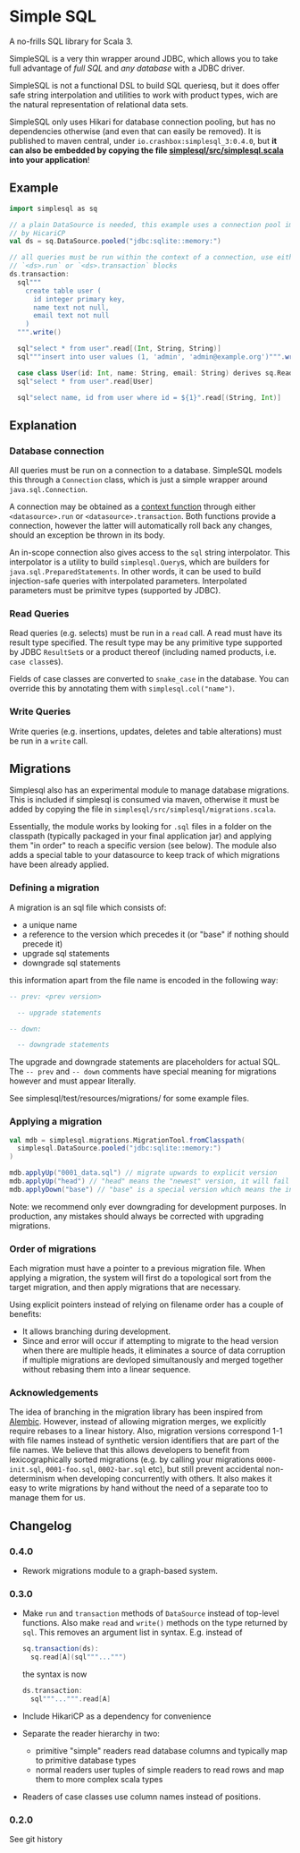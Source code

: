 # Simple SQL

A no-frills SQL library for Scala 3.

SimpleSQL is a very thin wrapper around JDBC, which allows you to take full
advantage of *full SQL* and *any database* with a JDBC driver.

SimpleSQL is not a functional DSL to build SQL queriesq, but it does offer safe
string interpolation and utilities to work with product types, wich are the
natural representation of relational data sets.

SimpleSQL only uses Hikari for database connection pooling, but has no
dependencies otherwise (and even that can easily be removed). It is published to
maven central, under `io.crashbox:simplesql_3:0.4.0`, but **it can also be embedded by
copying the file
[simplesql/src/simplesql.scala](https://raw.githubusercontent.com/jodersky/simplesql/master/simplesql/src/simplesql.scala)
into your application**!

## Example

```scala
import simplesql as sq

// a plain DataSource is needed, this example uses a connection pool implemented
// by HicariCP
val ds = sq.DataSource.pooled("jdbc:sqlite::memory:")

// all queries must be run within the context of a connection, use either
// `<ds>.run` or `<ds>.transaction` blocks
ds.transaction:
  sql"""
    create table user (
      id integer primary key,
      name text not null,
      email text not null
    )
  """.write()

  sql"select * from user".read[(Int, String, String)]
  sql"""insert into user values (1, 'admin', 'admin@example.org')""".write()

  case class User(id: Int, name: String, email: String) derives sq.Reader
  sql"select * from user".read[User]

  sql"select name, id from user where id = ${1}".read[(String, Int)]
```

## Explanation

### Database connection

All queries must be run on a connection to a database. SimpleSQL models this
through a `Connection` class, which is just a simple wrapper around
`java.sql.Connection`.

A connection may be obtained as a [context
function](https://dotty.epfl.ch/docs/reference/contextual/context-functions.html)
through either `<datasource>.run` or `<datasource>.transaction`. Both functions
provide a connection, however the latter will automatically roll back any
changes, should an exception be thrown in its body.

An in-scope connection also gives access to the `sql` string interpolator. This
interpolator is a utility to build `simplesql.Query`s, which are builders for
`java.sql.PreparedStatements`. In other words, it can be used to build
injection-safe queries with interpolated parameters. Interpolated parameters
must be primitve types (supported by JDBC).

### Read Queries

Read queries (e.g. selects) must be run in a `read` call. A read must have its
result type specified. The result type may be any primitive type supported by
JDBC `ResultSet`s or a product thereof (including named products, i.e. `case
class`es).

Fields of case classes are converted to `snake_case` in the database. You can
override this by annotating them with `simplesql.col("name")`.

### Write Queries

Write queries (e.g. insertions, updates, deletes and table alterations) must be
run in a `write` call.

## Migrations

Simplesql also has an experimental module to manage database migrations. This is
included if simplesql is consumed via maven, otherwise it must be added by
copying the file in `simplesql/src/simplesql/migrations.scala`.

Essentially, the module works by looking for `.sql` files in a folder on the
classpath (typically packaged in your final application jar) and applying them
"in order" to reach a specific version (see below). The module also adds a
special table to your datasource to keep track of which migrations have been
already applied.

### Defining a migration

A migration is an sql file which consists of:

- a unique name
- a reference to the version which precedes it (or "base" if nothing should precede it)
- upgrade sql statements
- downgrade sql statements

this information apart from the file name is encoded in the following way:

```sql
-- prev: <prev version>

  -- upgrade statements

-- down:

  -- downgrade statements
```

The upgrade and downgrade statements are placeholders for actual SQL. The `--
prev` and `-- down` comments have special meaning for migrations however and
must appear literally.

See simplesql/test/resources/migrations/ for some example files.

### Applying a migration

```scala
val mdb = simplesql.migrations.MigrationTool.fromClasspath(
  simplesql.DataSource.pooled("jdbc:sqlite::memory:")
)

mdb.applyUp("0001_data.sql") // migrate upwards to explicit version
mdb.applyUp("head") // "head" means the "newest" version, it will fail if there are multiple newest versions
mdb.applyDown("base") // "base" is a special version which means the initial version before any migration was ever applied
```

Note: we recommend only ever downgrading for development purposes. In
production, any mistakes should always be corrected with upgrading migrations.

### Order of migrations

Each migration must have a pointer to a previous migration file. When applying a
migration, the system will first do a topological sort from the target
migration, and then apply migrations that are necessary.

Using explicit pointers instead of relying on filename order has a couple of
benefits:

- It allows branching during development.
- Since and error will occur if attempting to migrate to the head version when
  there are multiple heads, it eliminates a source of data corruption if multiple
  migrations are devloped simultanously and merged together without rebasing
  them into a linear sequence.

### Acknowledgements

The idea of branching in the migration library has been inspired from
[Alembic](https://alembic.sqlalchemy.org/en/latest/). However, instead of
allowing migration merges, we explicitly require rebases to a linear history.
Also, migration versions correspond 1-1 with file names instead of synthetic
version identifiers that are part of the file names. We believe that this allows
developers to benefit from lexicographically sorted migrations (e.g. by calling
your migrations `0000-init.sql`, `0001-foo.sql`, `0002-bar.sql` etc), but still
prevent accidental non-determinism when developing concurrently with others. It
also makes it easy to write migrations by hand without the need of a separate
too to manage them for us.

## Changelog

### 0.4.0

- Rework migrations module to a graph-based system.

### 0.3.0

- Make `run` and `transaction` methods of `DataSource` instead of top-level
  functions. Also make `read` and `write()` methods on the type returned by `sql`.
  This removes an argument list in syntax. E.g. instead of

  ```scala
  sq.transaction(ds):
    sq.read[A](sql"""...""")
  ```

  the syntax is now

  ```scala
  ds.transaction:
    sql"""...""".read[A]
  ```

- Include HikariCP as a dependency for convenience

- Separate the reader hierarchy in two:

  - primitive "simple" readers read database columns and typically map to
    primitive database types
  - normal readers user tuples of simple readers to read rows and map them to
    more complex scala types

- Readers of case classes use column names instead of positions.

### 0.2.0

See git history
